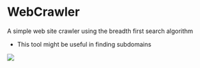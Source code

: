 # WebCrawler
A simple web site crawler using the breadth first search algorithm

- This tool might be useful in finding subdomains

<img src="http://i.imgur.com/bMJxB9m.png">
